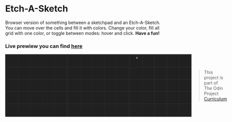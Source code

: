 # Etch-A-Sketch
 Browser version of something between a sketchpad and an Etch-A-Sketch.
 You can move over the cells and fill it with colors.
 Change your color, fill all grid with one color, or toggle between modes: hover and click. **Have a fun!**
 
 ### Live prewiew you can find [here](https://digidr0.github.io/Etch-A-Sketch/)
  <div style="display: flex; align-items: center;">
 <img src="/img/grid2.gif" width="200" height="200" />
 <img src="/img/grid2.gif" width="200" height="200" />
 <img src="/img/grid3.gif" width="200" height="200" />
 <div>

 
 > This project is part of The Odin Project [Curriculum](https://www.theodinproject.com/paths/foundations/courses/foundations)

